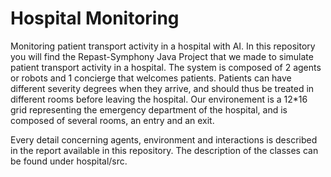# Hospital Monitoring

Monitoring patient transport activity in a hospital with AI. 
In this repository you will find the Repast-Symphony Java Project that we made to simulate patient transport activity in a hospital. 
The system is composed of 2 agents or robots and 1 concierge that welcomes patients. Patients can have different severity degrees when they arrive, and should thus be treated in different rooms before leaving the hospital. 
Our environement is a 12*16 grid representing the emergency department of the hospital, and is composed of several rooms, an entry and an exit. 

Every detail concerning agents, environment and interactions is described in the report available in this repository. The description of the classes can be found under hospital/src. 
